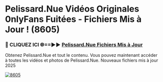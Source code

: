 # Pelissard.Nue Vidéos Originales 0nlyFans Fuitées - Fichiers Mis à Jour ! (8605)

<h3>🔴 CLIQUEZ ICI 🌐==►► <a href="https://tinyurl.com/2pmr4ezf" rel="nofollow">Pelissard.Nue Fichiers Mis à Jour</a></h3>

Obtenez Pelissard.Nue et tout le contenu. Vous pouvez maintenant accéder à toutes les vidéos et photos de Pelissard.Nue. Nouveaux fichiers mis à jour 2025

[![8605](https://i.imgur.com/6SNvagu.gif)](https://tinyurl.com/2pmr4ezf)
